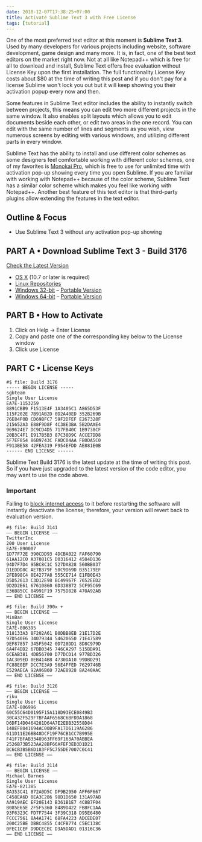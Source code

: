 ```yaml
---
date: 2018-12-07T17:38:25+07:00
title: Activate Sublime Text 3 with Free License
tags: [tutorial]
---
```


One of the most preferred text editor at this moment is **Sublime Text 3**. Used by many developers for various projects including website, software development, game design and many more. It is, in fact, one of the best text editors on the market right now. Not at all like Notepad++ which is free for all to download and install, Sublime Text offers free evaluation without License Key upon the first installation. The full functionality License Key costs about $80 at the time of writing this post and if you don't pay for a license Sublime won't lock you out but it will keep showing you their activation popup every now and then.

Some features in Sublime Text editor includes the ability to instantly switch between projects, this means you can edit two more different projects in the same window. It also enables split layouts which allows you to edit documents beside each other, or edit two areas in the one record. You can edit with the same number of lines and segments as you wish, view numerous screens by editing with various windows, and utilizing different parts in every window.

Sublime Text has the ability to install and use different color schemes as some designers feel comfortable working with different color schemes, one of my favorites is [Monokai Pro](https://www.monokai.pro/sublime-text/), which is free to use for unlimited time with activation pop-up showing every time you open Sublime. If you are familiar with working with Notepad++ because of the color scheme, Sublime Text has a similar color scheme which makes you feel like working with Notepad++. Another best feature of this text editor is that third-party plugins allow extending the features in the text editor.

## Outline & Focus

- Use Sublime Text 3 without any activation pop-up showing

<!-- content -->

## PART A &bull; Download Sublime Text 3 - Build 3176

[Check the Latest Version](https://www.sublimetext.com/3)

- [OS X](https://download.sublimetext.com/Sublime%20Text%20Build%203176.dmg) (10.7 or later is required)
- [Linux Repositories](https://www.sublimetext.com/docs/3/linux_repositories.html)
- [Windows 32-bit](https://download.sublimetext.com/Sublime%20Text%20Build%203176%20Setup.exe) &ndash; [Portable Version](https://download.sublimetext.com/Sublime%20Text%20Build%203176.zip)
- [Windows 64-bit](https://download.sublimetext.com/Sublime%20Text%20Build%203176%20x64%20Setup.exe) &ndash; [Portable Version](https://download.sublimetext.com/Sublime%20Text%20Build%203176%20x64.zip)

## PART B &bull; How to Activate

1. Click on Help &#8594; Enter License
2. Copy and paste one of the corresponding key below to the License window
3. Click use License

## PART C &bull; License Keys

```
#$ file: Build 3176
----- BEGIN LICENSE -----
sgbteam
Single User License
EA7E-1153259
8891CBB9 F1513E4F 1A3405C1 A865D53F
115F202E 7B91AB2D 0D2A40ED 352B269B
76E84F0B CD69BFC7 59F2DFEF E267328F
215652A3 E88F9D8F 4C38E3BA 5B2DAAE4
969624E7 DC9CD4D5 717FB40C 1B9738CF
20B3C4F1 E917B5B3 87C38D9C ACCE7DD8
5F7EF854 86B9743C FADC04AA FB0DA5C0
F913BE58 42FEA319 F954EFDD AE881E0B
------ END LICENSE ------
```

Sublime Text Build 3176 is the latest update at the time of writing this post. So if you have just upgraded to the latest version of the code editor, you may want to use the code above.

### Important

Failing to [block internet access](/posts/block-internet-access-to-program) to it before restarting the software will instantly deactivate the license; therefore, your version will revert back to evaluation version.

```
#$ file: Build 3141
—– BEGIN LICENSE —–
TwitterInc
200 User License
EA7E-890007
1D77F72E 390CDD93 4DCBA022 FAF60790
61AA12C0 A37081C5 D0316412 4584D136
94D7F7D4 95BC8C1C 527DA828 560BB037
D1EDDD8C AE7B379F 50C9D69D B35179EF
2FE898C4 8E4277A8 555CE714 E1FB0E43
D5D52613 C3D12E98 BC49967F 7652EED2
9D2D2E61 67610860 6D338B72 5CF95C69
E36B85CC 84991F19 7575D828 470A92AB
—— END LICENSE ——
```

```
#$ file: Build 390x +
—– BEGIN LICENSE —–
MinBan
Single User License
EA7E-806395
318133A3 8F202A61 B0DBB8EB 21E17D2E
97D540E6 34079344 54620650 71E47589
9EF87857 345F5042 0D728DD1 8D8C979D
6A4F4DD2 67BB0345 746CA297 515BDA91
6CEAB381 4DB56700 D77DCD14 977BD326
1AC309ED 0EB414B8 4730DA10 99DBD291
FC88E0EF DCC7E3A9 56E4FFED 7629746B
E529AECA 92A96B60 72AE8928 8A240AAC
—— END LICENSE ——
```

```
#$ file: Build 3126
—– BEGIN LICENSE —–
riku
Single User License
EA7E-806996
60C55C64D0195F15A118D93ECE0849B3
30C432F529F7BFAAF6568C6BFDDA1868
D6DF14D0464281D64A7E2EBB32558D84
148EF8041694AC00B9FA17D6119A6286
611D11E26BB48DCF19F76CB1CC7B995E
F41F7BFAB3348963FF69F163A70ABBEA
2526B73B523AA28BF66AFEF3ED3D1D21
BC6CB3B5B6D183FF5C755DE7007C6C41
—— END LICENSE ——
```

```
#$ file: Build 3114
—– BEGIN LICENSE —–
Michael Barnes
Single User License
EA7E-821385
8A353C41 872A0D5C DF9B2950 AFF6F667
C458EA6D 8EA3C286 98D1D650 131A97AB
AA919AEC EF20E143 B361B1E7 4C8B7F04
B085E65E 2F5F5360 8489D422 FB8FC1AA
93F6323C FD7F7544 3F39C318 D95E6480
FCCC7561 8A4A1741 68FA4223 ADCEDE07
200C25BE DBBC4855 C4CFB774 C5EC138C
0FEC1CEF D9DCECEC D3A5DAD1 01316C36
—— END LICENSE ——
```
